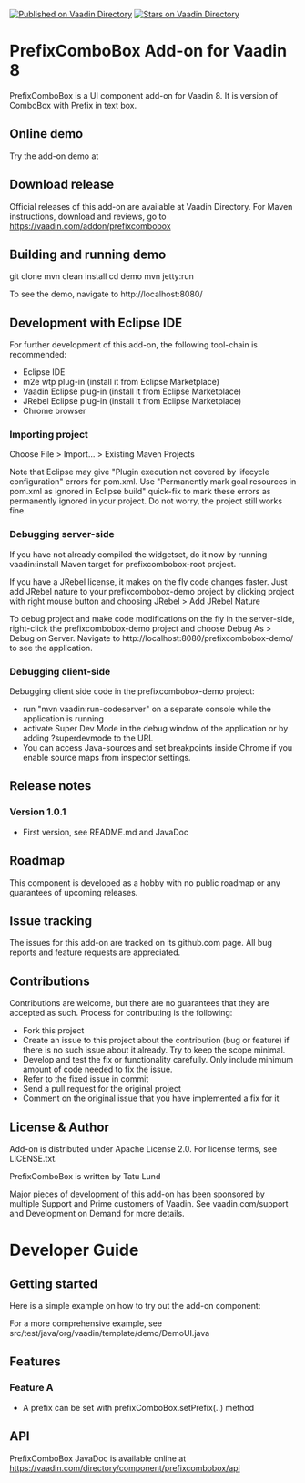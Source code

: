 [![Published on Vaadin  Directory](https://img.shields.io/badge/Vaadin%20Directory-published-00b4f0.svg)](https://vaadin.com/directory/component/prefixcombobox)
[![Stars on Vaadin Directory](https://img.shields.io/vaadin-directory/star/prefixcombobox.svg)](https://vaadin.com/directory/component/prefixcombobox)

# PrefixComboBox Add-on for Vaadin 8

PrefixComboBox is a UI component add-on for Vaadin 8. It is version of ComboBox with Prefix in text box.

## Online demo

Try the add-on demo at <url of the online demo>

## Download release

Official releases of this add-on are available at Vaadin Directory. For Maven instructions, download and reviews, go to https://vaadin.com/addon/prefixcombobox

## Building and running demo

git clone <url of the PrefixComboBox repository>
mvn clean install
cd demo
mvn jetty:run

To see the demo, navigate to http://localhost:8080/

## Development with Eclipse IDE

For further development of this add-on, the following tool-chain is recommended:
- Eclipse IDE
- m2e wtp plug-in (install it from Eclipse Marketplace)
- Vaadin Eclipse plug-in (install it from Eclipse Marketplace)
- JRebel Eclipse plug-in (install it from Eclipse Marketplace)
- Chrome browser

### Importing project

Choose File > Import... > Existing Maven Projects

Note that Eclipse may give "Plugin execution not covered by lifecycle configuration" errors for pom.xml. Use "Permanently mark goal resources in pom.xml as ignored in Eclipse build" quick-fix to mark these errors as permanently ignored in your project. Do not worry, the project still works fine. 

### Debugging server-side

If you have not already compiled the widgetset, do it now by running vaadin:install Maven target for prefixcombobox-root project.

If you have a JRebel license, it makes on the fly code changes faster. Just add JRebel nature to your prefixcombobox-demo project by clicking project with right mouse button and choosing JRebel > Add JRebel Nature

To debug project and make code modifications on the fly in the server-side, right-click the prefixcombobox-demo project and choose Debug As > Debug on Server. Navigate to http://localhost:8080/prefixcombobox-demo/ to see the application.

### Debugging client-side

Debugging client side code in the prefixcombobox-demo project:
  - run "mvn vaadin:run-codeserver" on a separate console while the application is running
  - activate Super Dev Mode in the debug window of the application or by adding ?superdevmode to the URL
  - You can access Java-sources and set breakpoints inside Chrome if you enable source maps from inspector settings.
 
## Release notes

### Version 1.0.1
- First version, see README.md and JavaDoc

## Roadmap

This component is developed as a hobby with no public roadmap or any guarantees of upcoming releases. 

## Issue tracking

The issues for this add-on are tracked on its github.com page. All bug reports and feature requests are appreciated. 

## Contributions

Contributions are welcome, but there are no guarantees that they are accepted as such. Process for contributing is the following:
- Fork this project
- Create an issue to this project about the contribution (bug or feature) if there is no such issue about it already. Try to keep the scope minimal.
- Develop and test the fix or functionality carefully. Only include minimum amount of code needed to fix the issue.
- Refer to the fixed issue in commit
- Send a pull request for the original project
- Comment on the original issue that you have implemented a fix for it

## License & Author

Add-on is distributed under Apache License 2.0. For license terms, see LICENSE.txt.

PrefixComboBox is written by Tatu Lund

Major pieces of development of this add-on has been sponsored by multiple Support and
Prime customers of Vaadin. See vaadin.com/support and Development on Demand for more details.

# Developer Guide

## Getting started

Here is a simple example on how to try out the add-on component:

For a more comprehensive example, see src/test/java/org/vaadin/template/demo/DemoUI.java

## Features

### Feature A

- A prefix can be set with prefixComboBox.setPrefix(..) method

## API

PrefixComboBox JavaDoc is available online at https://vaadin.com/directory/component/prefixcombobox/api
